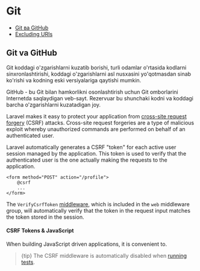 # Git

- [Git ва GitHub](#git-github)
- [Excluding URIs](#csrf-excluding-uris)

<a name="git-introduction"></a>
## Git va GitHub

Git koddagi o'zgarishlarni kuzatib borishi, turli odamlar o'rtasida kodlarni sinxronlashtirishi, koddagi o'zgarishlarni asl nusxasini yo'qotmasdan sinab ko'rishi va kodning eski versiyalariga qaytishi mumkin.

GitHub - bu Git bilan hamkorlikni osonlashtirish uchun Git omborlarini Internetda saqlaydigan veb-sayt. Rezervuar bu shunchaki kodni va koddagi barcha o'zgarishlarni kuzatadigan joy.

Laravel makes it easy to protect your application from [cross-site request forgery](https://en.wikipedia.org/wiki/Cross-site_request_forgery) (CSRF) attacks. Cross-site request forgeries are a type of malicious exploit whereby unauthorized commands are performed on behalf of an authenticated user.

Laravel automatically generates a CSRF "token" for each active user session managed by the application. This token is used to verify that the authenticated user is the one actually making the requests to the application.

    <form method="POST" action="/profile">
        @csrf
        ...
    </form>

The `VerifyCsrfToken` [middleware](/docs/{{version}}/middleware), which is included in the `web` middleware group, will automatically verify that the token in the request input matches the token stored in the session.

#### CSRF Tokens & JavaScript
When building JavaScript driven applications, it is convenient to. 


> {tip} The CSRF middleware is automatically disabled when [running tests](/docs/{{version}}/testing).

